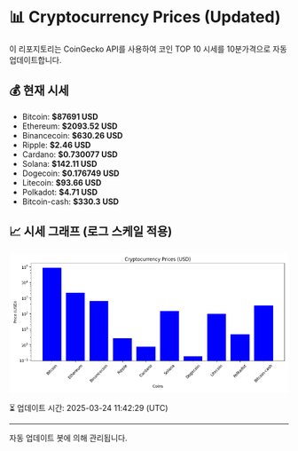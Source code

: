 
# 📊 Cryptocurrency Prices (Updated)

이 리포지토리는 CoinGecko API를 사용하여 코인 TOP 10 시세를 10분가격으로 자동 업데이트합니다.

## 💰 현재 시세
- Bitcoin: **$87691 USD**
- Ethereum: **$2093.52 USD**
- Binancecoin: **$630.26 USD**
- Ripple: **$2.46 USD**
- Cardano: **$0.730077 USD**
- Solana: **$142.11 USD**
- Dogecoin: **$0.176749 USD**
- Litecoin: **$93.66 USD**
- Polkadot: **$4.71 USD**
- Bitcoin-cash: **$330.3 USD**

## 📈 시세 그래프 (로그 스케일 적용)
![Crypto Prices](crypto_prices.png)

⏳ 업데이트 시간: 2025-03-24 11:42:29 (UTC)

---
자동 업데이트 봇에 의해 관리됩니다.
